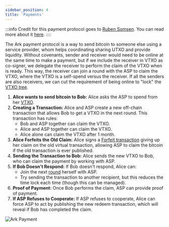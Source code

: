 ```yaml
---
sidebar_position: 4
title: 'Payments'
---
```


:::info
Credit for this payment protocol goes to [Ruben Somsen](https://github.com/RubenSomsen). You can read more about it [here](https://gist.github.com/RubenSomsen/a394beb1dea9e47e981216768e007454?permalink_comment_id=4633382#gistcomment-4633382).
::::

The Ark payment protocol is a way to send bitcoin to someone else using a service provider, whom helps coordinating sharing UTXO and provide liquidity. Without covenants, sender and receiver would need to be online at the same time to make a payment, but if we include the receiver in VTXO as co-signer, we delegate the receiver to perform the claim of the VTXO when is ready. This way, the receiver can join a round with the ASP to claim the VTXO, where the VTXO is a self-spend versus the receiver. If all the senders are also receivers, we can cut the requirement of being online to "lock" the [VTXO tree](./concepts.md#vtxo).

1. **Alice wants to send bitcoin to Bob:** Alice asks the ASP to spend from her [VTXO](./concepts.md#vtxo).
2. **Creating a Transaction:** Alice and ASP create a new off-chain transaction that allows Bob to get a VTXO in the next round. This transaction has rules:
   - Bob and ASP together can claim the VTXO.
   - Alice and ASP together can claim the VTXO.
   - Alice alone can claim the VTXO after 1 month.
3. **Alice Forfeits the Old Claim:** Alice signs a [Forfeit transaction](./concepts.md#forfeit-transaction) giving up her claim on the old virtual transaction, allowing ASP to claim the bitcoin if the old transaction is ever published.
4. **Sending the Transaction to Bob:** Alice sends the new VTXO to Bob, who can claim the payment by working with ASP.
5. **If Bob Doesn't Respond:** If Bob doesn't respond, Alice can:
   - Join the next [round](./concepts.md#rounds) herself with ASP.
   - Try sending the transaction to another recipient, but this reduces the time lock each time (though this can be managed).
6. **Proof of Payment:** Once Bob performs the claim, ASP can provide proof of payment.
7. **If ASP Refuses to Cooperate:** If ASP refuses to cooperate, Alice can force ASP to act by publishing the new redeem transaction, which will reveal if Bob has completed the claim.

![Ark Payment](/img/Payment-Diagram.png)
